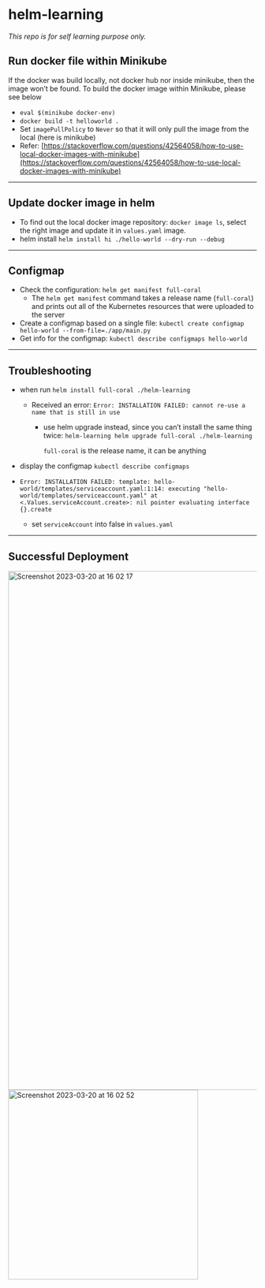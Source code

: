 # helm-learning

*This repo is for self learning purpose only.*

## Run docker file within Minikube

If the docker was build locally, not docker hub nor inside minikube, then the image won’t be found. To build the docker image within Minikube, please see below

- `eval $(minikube docker-env)`
- `docker build -t helloworld .`
- Set `imagePullPolicy` to `Never` so that it will only pull the image from the local (here is minikube)
- Refer: [https://stackoverflow.com/questions/42564058/how-to-use-local-docker-images-with-minikube](https://stackoverflow.com/questions/42564058/how-to-use-local-docker-images-with-minikube)

---

## Update docker image in helm

- To find out the local docker image repository: `docker image ls`, select the right image and update it in  `values.yaml` image.
- helm install `helm install hi ./hello-world --dry-run --debug`

---

## Configmap

- Check the configuration: `helm get manifest full-coral`
    - The `helm get manifest` command takes a release name (`full-coral`) and prints out all of the Kubernetes resources that were uploaded to the server
- Create a configmap based on a single file: `kubectl create configmap hello-world --from-file=./app/main.py`
- Get info for the configmap: `kubectl describe configmaps hello-world`

---

## Troubleshooting

- when run `helm install full-coral ./helm-learning`
    - Received an error: `Error: INSTALLATION FAILED: cannot re-use a name that is still in use`
        - use helm upgrade instead, since you can’t install the same thing twice: `helm-learning helm upgrade full-coral ./helm-learning`
            
            `full-coral` is the release name, it can be anything
            
- display the configmap `kubectl describe configmaps`
- `Error: INSTALLATION FAILED: template: hello-world/templates/serviceaccount.yaml:1:14: executing "hello-world/templates/serviceaccount.yaml" at <.Values.serviceAccount.create>: nil pointer evaluating interface {}.create`
    - set `serviceAccount` into false in `values.yaml`

---

## Successful Deployment
<img width="1053" alt="Screenshot 2023-03-20 at 16 02 17" src="https://user-images.githubusercontent.com/61333047/226403954-fd7fc019-c6e2-4a76-9164-eb1ec505c97a.png">

<img width="385" alt="Screenshot 2023-03-20 at 16 02 52" src="https://user-images.githubusercontent.com/61333047/226403977-6c85d603-12a2-4dde-a007-159abf429b74.png">
